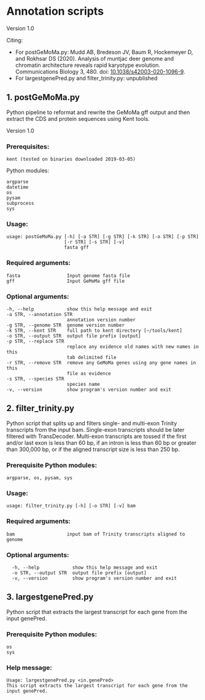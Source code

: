 # Annotation scripts

Version 1.0

Citing:
* For postGeMoMa.py: Mudd AB, Bredeson JV, Baum R, Hockemeyer D, and Rokhsar DS (2020). Analysis of muntjac deer genome and chromatin architecture reveals rapid karyotype evolution. Communications Biology 3, 480. doi: [10.1038/s42003-020-1096-9](https://doi.org/10.1038/s42003-020-1096-9).
* For largestgenePred.py and filter_trinity.py: unpublished


## 1. postGeMoMa.py

Python pipeline to reformat and rewrite the GeMoMa gff output and then extract the CDS and protein sequences using Kent tools.

Version 1.0

### Prerequisites:

```
kent (tested on binaries downloaded 2019-03-05)
```

Python modules:
```
argparse
datetime
os
pysam
subprocess
sys
```

### Usage: 

```
usage: postGeMoMa.py [-h] [-a STR] [-g STR] [-k STR] [-o STR] [-p STR]
                     [-r STR] [-s STR] [-v]
                     fasta gff
```

### Required arguments:

```
fasta                 Input genome fasta file
gff                   Input GeMoMa gff file
```

### Optional arguments:

```
-h, --help            show this help message and exit
-a STR, --annotation STR
                      annotation version number
-g STR, --genome STR  genome version number
-k STR, --kent STR    full path to kent directory [~/tools/kent]
-o STR, --output STR  output file prefix [output]
-p STR, --replace STR
                      replace any evidence old names with new names in this
                      tab delimited file
-r STR, --remove STR  remove any GeMoMa genes using any gene names in this
                      file as evidence
-s STR, --species STR
                      species name
-v, --version         show program's version number and exit
```

## 2. filter_trinity.py

Python script that splits up and filters single- and multi-exon Trinity transcripts from the input bam. Single-exon transcripts should be later filtered with TransDecoder. Multi-exon transcripts are tossed if the first and/or last exon is less than 60 bp, if an intron is less than 60 bp or greater than 300,000 bp, or if the aligned transcript size is less than 250 bp.

### Prerequisite Python modules:

```
argparse, os, pysam, sys
```

### Usage:

```
usage: filter_trinity.py [-h] [-o STR] [-v] bam
```

### Required arguments:

```
bam                   input bam of Trinity transcripts aligned to genome
```

### Optional arguments:

```
  -h, --help            show this help message and exit
  -o STR, --output STR  output file prefix [output]
  -v, --version         show program's version number and exit
```

## 3. largestgenePred.py

Python script that extracts the largest transcript for each gene from the input genePred.

### Prerequisite Python modules:

```
os
sys
```

### Help message:

```
Usage: largestgenePred.py <in.genePred>
This script extracts the largest transcript for each gene from the input genePred.
```
